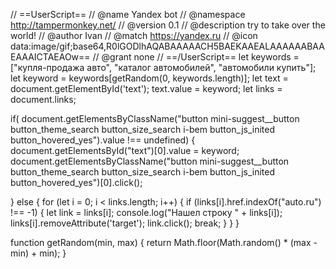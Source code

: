 // ==UserScript==
// @name         Yandex bot
// @namespace    http://tampermonkey.net/
// @version      0.1
// @description  try to take over the world!
// @author       Ivan
// @match        https://yandex.ru
// @icon         data:image/gif;base64,R0lGODlhAQABAAAAACH5BAEKAAEALAAAAAABAAEAAAICTAEAOw==
// @grant        none
// ==/UserScript==
let keywords = ["купля-продажа авто", "каталог автомобилей", "автомобили купить"];
let keyword = keywords[getRandom(0, keywords.length)];
let text = document.getElementById('text');
text.value = keyword;
let links = document.links;

if( document.getElementsByClassName("button mini-suggest__button button_theme_search button_size_search i-bem button_js_inited button_hovered_yes").value !== undefined) {
    document.getElementsById("text")[0].value = keyword;
    document.getElementsByClassName("button mini-suggest__button button_theme_search button_size_search i-bem button_js_inited button_hovered_yes")[0].click();

} else {
  for (let i = 0; i < links.length; i++) {
    if (links[i].href.indexOf("auto.ru") !== -1) {
      let link = links[i];
      console.log("Нашел строку " + links[i]);
      links[i].removeAttribute('target');
      link.click();
      break;
    }
  }
}

function getRandom(min, max) {
return Math.floor(Math.random() * (max - min) + min);
}
